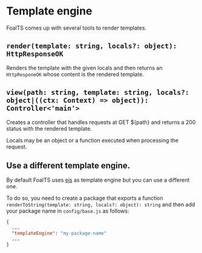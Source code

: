 # Template engine

FoalTS comes up with several tools to render templates.

## `render(template: string, locals?: object): HttpResponseOK`

Renders the template with the given locals and then returns an `HttpResponeOK` whose content is the rendered template.

## `view(path: string, template: string, locals?: object|((ctx: Context) => object)): Controller<'main'>`

Creates a controller that handles requests at GET ${path} and returns a 200 status with the rendered template.

Locals may be an object or a function executed when processing the request.

## Use a different template engine.

By default FoalTS uses [ejs](http://ejs.co/) as template engine but you can use a different one.

To do so, you need to create a package that exports a function `renderToString(template: string, locals?: object): string` and then add your package name in `config/base.js` as follows:

```json
{
  ...
  "templateEngine": "my-package-name"
  ...
}
```